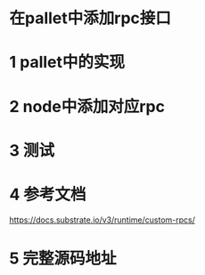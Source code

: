 # 在pallet中添加rpc接口

# 1 pallet中的实现

# 2 node中添加对应rpc

# 3 测试

# 4 参考文档

https://docs.substrate.io/v3/runtime/custom-rpcs/

# 5 完整源码地址

